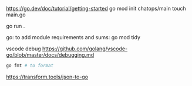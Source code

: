 https://go.dev/doc/tutorial/getting-started
go mod init chatops/main
touch main.go

go run .

go: to add module requirements and sums:
	go mod tidy

vscode debug
https://github.com/golang/vscode-go/blob/master/docs/debugging.md

```sh
go fmt # to format
```

https://transform.tools/json-to-go
